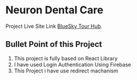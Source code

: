 # Neuron Dental Care

Project Live Site Link [BlueSky Tour Hub](https://react-firebase-4279d.web.app/).

## Bullet Point of this Project
1. This project is fully based on React Library
2. I have used Login Authentication Using Firebase
3. This Project i have use redirect machanism

